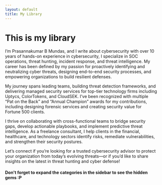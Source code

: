 ```yaml
---
layout: default
title: My Library
---
```


# This is my library

I’m Prasannakumar B Mundas, and I write about cybersecurity with over 10 years of hands-on experience in cybersecurity, I specialize in SOC operations, threat hunting, incident response, and threat intelligence. My career has been defined by my passion for proactively identifying and neutralizing cyber threats, designing end-to-end security processes, and empowering organizations to build resilient defenses.

My journey spans leading teams, building threat detection frameworks, and delivering managed security services for top-tier technology firms including Uptycs, ColorTokens, and CloudSEK. I’ve been recognized with multiple “Pat on the Back” and “Annual Champion” awards for my contributions, including designing forensic services and creating security value for Fortune 500 clients.

I thrive on collaborating with cross-functional teams to bridge security gaps, develop actionable playbooks, and implement predictive threat intelligence. As a freelance consultant, I help clients in the financial, healthcare, and technology sectors identify risks, remediate vulnerabilities, and strengthen their security postures.

Let’s connect if you’re looking for a trusted cybersecurity advisor to protect your organization from today’s evolving threats—or if you’d like to share insights on the latest in threat hunting and cyber defense! 

#### Don't forget to expand the categories in the sidebar to see the hidden gems :P

